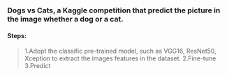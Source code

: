 ### Dogs vs Cats, a Kaggle competition that predict the picture in the image whether a dog or a cat.

#### Steps:
> 1.Adopt the classific pre-trained model, such as VGG16, ResNet50, Xception to extract the images features in the dataset.
> 2.Fine-tune 
> 3.Predict 
